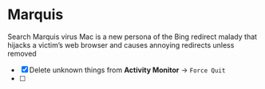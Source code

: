 # Marquis
Search Marquis virus Mac is a new persona of the Bing redirect malady that hijacks a victim’s web browser and causes annoying redirects unless removed
- [x] Delete unknown things from **Activity Monitor** -> `Force Quit`
- [ ] 
